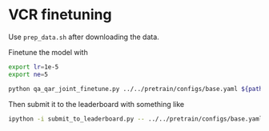 # VCR finetuning

Use `prep_data.sh` after downloading the data.

Finetune the model with

```bash
export lr=1e-5
export ne=5

python qa_qar_joint_finetune.py ../../pretrain/configs/base.yaml ${path_to_ckpt} -lr=${lr} -ne=${ne} -output_grid_h=18 -output_grid_w=32
```

Then submit it to the leaderboard with something like

```bash
ipython -i submit_to_leaderboard.py -- ../../pretrain/configs/base.yaml path_to_ckpt_33240 -output_grid_h=18 -output_grid_w=32
```